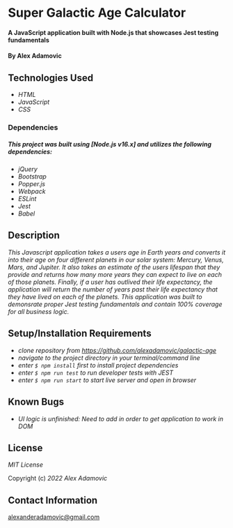 # Super Galactic Age Calculator

#### A JavaScript application built with Node.js that showcases Jest testing fundamentals

#### By Alex Adamovic

## Technologies Used

* _HTML_
* _JavaScript_
* _CSS_

### Dependencies
##### _This project was built using [Node.js v16.x] and utilizes the following dependencies:_

* _jQuery_
* _Bootstrap_
* _Popper.js_
* _Webpack_
* _ESLint_
* _Jest_
* _Babel_


## Description

_This Javascript application takes a users age in Earth years and converts it into their age on four different planets in our solar system: Mercury, Venus, Mars, and Jupiter. It also takes an estimate of the users lifespan that they provide and returns how many more years they can expect to live on each of those planets. Finally, if a user has outlived their life expectancy, the application will return the number of years past their life expectancy that they have lived on each of the planets. This application was built to demonsrate proper Jest testing fundamentals and contain 100% coverage for all business logic._

## Setup/Installation Requirements

* _clone repository from https://github.com/alexadamovic/galactic-age_
* _navigate to the project directory in your terminal/command line_
* _enter ```$ npm install``` first to install project dependencies_
* _enter ```$ npm run test``` to run developer tests with JEST_
* _enter ```$ npm run start``` to start live server and open in browser_

## Known Bugs

* _UI logic is unfinished: Need to add in order to get application to work in DOM_

## License

_MIT License_

Copyright (c) _2022_ _Alex Adamovic_

## Contact Information

alexanderadamovic@gmail.com
